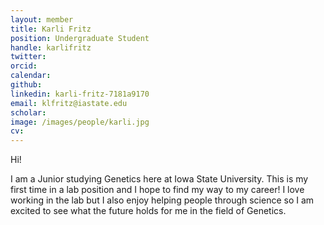 ```yaml
---
layout: member
title: Karli Fritz
position: Undergraduate Student
handle: karlifritz
twitter: 
orcid: 
calendar: 
github: 
linkedin: karli-fritz-7181a9170
email: klfritz@iastate.edu
scholar: 
image: /images/people/karli.jpg
cv: 
---
```


Hi!

I am a Junior studying Genetics here at Iowa State University. This is my first time in a lab position and I hope to find my way to my career! I love working in the lab but I also enjoy helping people through science so I am excited to see what the future holds for me in the field of Genetics. 
